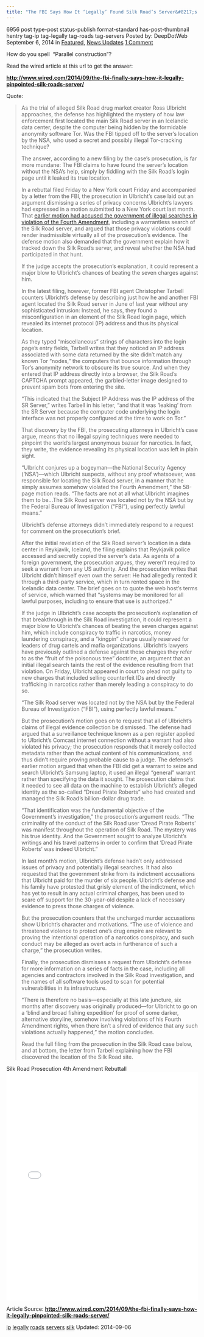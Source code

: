 ```yaml
---
title: "The FBI Says How It ‘Legally’ Found Silk Road’s Server&#8217;s Ip"
---
```


6956 post type-post status-publish format-standard has-post-thumbnail hentry  tag-ip tag-legally tag-roads tag-servers 
Posted by: DeepDotWeb
<span>September 6, 2014</span>
<span>in <a href="https://www.deepdotweb.com/category/deepdot-news/" rel="category tag">Featured</a>, <a href="https://www.deepdotweb.com/category/news-updates/" rel="category tag">News Updates</a></span>
<a href="/2014/09/06/fbi-says-legally-found-silk-roads-servers-ip/#comments">1 Comment</a></span>
</p>
<p>How do you spell  &#8220;Parallel construction&#8221;?</p>
<p>Read the wired article at this url to get the answer:</p>
<p><strong><a href="http://www.wired.com/2014/09/the-fbi-finally-says-how-it-legally-pinpointed-silk-roads-server/" target="_blank">http://www.wired.com/2014/09/the-fbi-finally-says-how-it-legally-pinpointed-silk-roads-server/</a></strong></p>
<p>Quote:</p>
<blockquote><p>As the trial of alleged Silk Road drug market creator Ross Ulbricht approaches, the defense has highlighted the mystery of how law enforcement first located the main Silk Road server in an Icelandic data center, despite the computer being hidden by the formidable anonymity software Tor. Was the FBI tipped off to the server’s location by the NSA, who used a secret and possibly illegal Tor-cracking technique?</p>
<p>The answer, according to a new filing by the case’s prosecution, is far more mundane: The FBI claims to have found the server’s location without the NSA’s help, simply by fiddling with the Silk Road’s login page until it leaked its true location.</p>
<p>In a rebuttal filed Friday to a New York court Friday and accompanied by a letter from the FBI, the prosecution in Ulbricht’s case laid out an argument dismissing a series of privacy concerns Ulbricht’s lawyers had expressed in a motion submitted to a New York court last month. That <a href="http://www.wired.com/2014/08/feds-silk-road-investigation-violated-privacy-law-sites-alleged-creator-tells-court/">earlier motion had accused the government of illegal searches in violation of the Fourth Amendment</a>, including a warrantless search of the Silk Road server, and argued that those privacy violations could render inadmissible virtually all of the prosecution’s evidence. The defense motion also demanded that the government explain how it tracked down the Silk Road’s server, and reveal whether the NSA had participated in that hunt.</p>
<div class="pullquote-left">If the judge accepts the prosecution’s explanation, it could represent a major blow to Ulbricht’s chances of beating the seven charges against him.</div>
<p>In the latest filing, however, former FBI agent Christopher Tarbell counters Ulbricht’s defense by describing just how he and another FBI agent located the Silk Road server in June of last year without any sophisticated intrusion: Instead, he says, they found a misconfiguration in an element of the Silk Road login page, which revealed its internet protocol (IP) address and thus its physical location.</p>
<p>As they typed “miscellaneous” strings of characters into the login page’s entry fields, Tarbell writes that they noticed an IP address associated with some data returned by the site didn’t match any known Tor “nodes,” the computers that bounce information through Tor’s anonymity network to obscure its true source. And when they entered that IP address directly into a browser, the Silk Road’s CAPTCHA prompt appeared, the garbled-letter image designed to prevent spam bots from entering the site.</p>
<p>“This indicated that the Subject IP Address was the IP address of the SR Server,” writes Tarbell in his letter, “and that it was ‘leaking’ from the SR Server because the computer code underlying the login interface was not properly configured at the time to work on Tor.”</p>
<p>That discovery by the FBI, the prosecuting attorneys in Ulbricht’s case argue, means that no illegal spying techniques were needed to pinpoint the world’s largest anonymous bazaar for narcotics. In fact, they write, the evidence revealing its physical location was left in plain sight.</p>
<p>“Ulbricht conjures up a bogeyman—the National Security Agency (‘NSA’)—which Ulbricht suspects, without any proof whatsoever, was responsible for locating the Silk Road server, in a manner that he simply assumes somehow violated the Fourth Amendment,” the 58-page motion reads. “The facts are not at all what Ulbricht imagines them to be…The Silk Road server was located not by the NSA but by the Federal Bureau of Investigation (“FBI”), using perfectly lawful means.”</p>
<p>Ulbricht’s defense attorneys didn’t immediately respond to a request for comment on the prosecution’s brief.</p>
<p>After the initial revelation of the Silk Road server’s location in a data center in Reykjavik, Iceland, the filing explains that Reykjavik police accessed and secretly copied the server’s data. As agents of a foreign government, the prosecution argues, they weren’t required to seek a warrant from any US authority. And the prosecution writes that Ulbricht didn’t himself even own the server: He had allegedly rented it through a third-party service, which in turn rented space in the Icelandic data center. The brief goes on to quote the web host’s terms of service, which warned that “systems may be monitored for all lawful purposes, including to ensure that use is authorized.”</p>
<p>If the judge in Ulbricht’s case accepts the prosecution’s explanation of that breakthrough in the Silk Road investigation, it could represent a major blow to Ulbricht’s chances of beating the seven charges against him, which include conspiracy to traffic in narcotics, money laundering conspiracy, and a “kingpin” charge usually reserved for leaders of drug cartels and mafia organizations. Ulbricht’s lawyers have previously outlined a defense against those charges they refer to as the “fruit of the poisonous tree” doctrine, an argument that an initial illegal search taints the rest of the evidence resulting from that violation. On Friday, Ulbricht appeared in court to plead not guilty to new charges that included selling counterfeit IDs and directly trafficking in narcotics rather than merely leading a conspiracy to do so.</p>
<div class="pullquote-left">“The Silk Road server was located not by the NSA but by the Federal Bureau of Investigation (“FBI”), using perfectly lawful means.”</div>
<p>But the prosecution’s motion goes on to request that all of Ulbricht’s claims of illegal evidence collection be dismissed. The defense had argued that a surveillance technique known as a pen register applied to Ulbricht’s Comcast internet connection without a warrant had also violated his privacy; the prosecution responds that it merely collected metadata rather than the actual content of his communications, and thus didn’t require proving probable cause to a judge. The defense’s earlier motion argued that when the FBI did get a warrant to seize and search Ulbricht’s Samsung laptop, it used an illegal “general” warrant rather than specifying the data it sought. The prosecution claims that it needed to see all data on the machine to establish Ulbricht’s alleged identity as the so-called “Dread Pirate Roberts” who had created and managed the Silk Road’s billion-dollar drug trade.</p>
<p>“That identification was the fundamental objective of the Government’s investigation,” the prosecution’s argument reads. “The criminality of the conduct of the Silk Road user ‘Dread Pirate Roberts’ was manifest throughout the operation of Silk Road. The mystery was his true identity. And the Government sought to analyze Ulbricht’s writings and his travel patterns in order to confirm that ‘Dread Pirate Roberts’ was indeed Ulbricht.”</p>
<p>In last month’s motion, Ulbricht’s defense hadn’t only addressed issues of privacy and potentially illegal searches. It had also requested that the government strike from its indictment accusations that Ulbricht paid for the murder of six people. Ulbricht’s defense and his family have protested that grisly element of the indictment, which has yet to result in any actual criminal charges, has been used to scare off support for the 30-year-old despite a lack of necessary evidence to press those charges of violence.</p>
<p>But the prosecution counters that the uncharged murder accusations show Ulbricht’s character and motivations. “The use of violence and threatened violence to protect one’s drug empire are relevant to proving the intentional operation of a narcotics conspiracy, and such conduct may be alleged as overt acts in furtherance of such a charge,” the prosecution writes.</p>
<p>Finally, the prosecution dismisses a request from Ulbricht’s defense for more information on a series of facts in the case, including all agencies and contractors involved in the Silk Road investigation, and the names of all software tools used to scan for potential vulnerabilities in its infrastructure.</p>
<p>“There is therefore no basis—especially at this late juncture, six months after discovery was originally produced—for Ulbricht to go on a ‘blind and broad fishing expedition’ for proof of some darker, alternative storyline, somehow involving violations of his Fourth Amendment rights, when there isn’t a shred of evidence that any such violations actually happened,” the motion concludes.</p>
<p>Read the full filing from the prosecution in the Silk Road case below, and at bottom, the letter from Tarbell explaining how the FBI discovered the location of the Silk Road site.</p></blockquote>
<p>Silk Road Prosecution 4th Amendment Rebuttall<br />
<iframe id="doc_54599" class="scribd_iframe_embed" src="//www.scribd.com/embeds/238796613/content?start_page=1&amp;view_mode=scroll&amp;show_recommendations=true" width="100%" height="600" frameborder="0" scrolling="no" data-auto-height="false" data-aspect-ratio="undefined"></iframe></p>
<p>Article Source: <strong><a href="http://www.wired.com/2014/09/the-fbi-finally-says-how-it-legally-pinpointed-silk-roads-server/" target="_blank">http://www.wired.com/2014/09/the-fbi-finally-says-how-it-legally-pinpointed-silk-roads-server/</a></strong></p>
</div>
<a href="https://www.deepdotweb.com/tag/ip/" rel="tag">ip</a> <a href="https://www.deepdotweb.com/tag/legally/" rel="tag">legally</a> <a href="https://www.deepdotweb.com/tag/roads/" rel="tag">roads</a> <a href="https://www.deepdotweb.com/tag/servers/" rel="tag">servers</a> <a href="https://www.deepdotweb.com/tag/silk/" rel="tag">silk</a></span> 
Updated: 2014-09-06
    
